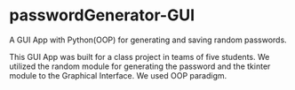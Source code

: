 # passwordGenerator-GUI
A GUI App with Python(OOP) for generating and saving random passwords.

This GUI App was built for a class project in teams of five students. We utilized the random module for generating the password and the tkinter module to the Graphical Interface. We used OOP paradigm.
